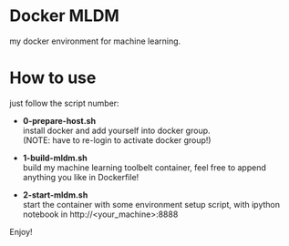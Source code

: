 # Docker MLDM

my docker environment for machine learning.

# How to use

just follow the script number:

* **0-prepare-host.sh**   
  install docker and add yourself into docker group.  
  (NOTE: have to re-login to activate docker group!)
  
* **1-build-mldm.sh**  
  build my machine learning toolbelt container, feel free to append anything you like in Dockerfile!
  
  
* **2-start-mldm.sh**  
  start the container with some environment setup script, with ipython notebook in http://<your_machine>:8888
  
  
Enjoy!

